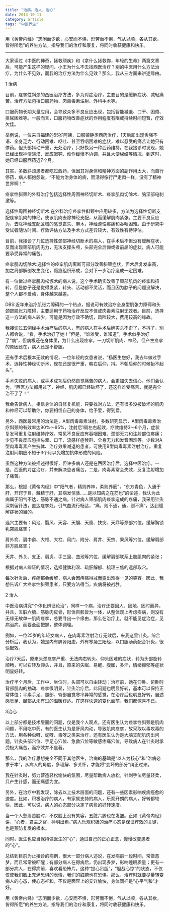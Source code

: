 ```yaml
---
title: "治病，治人，治心"
date: 2014-10-11
category: article
tags: "中医养生"
---
```


用《黄帝内经》“志闲而少欲，心安而不惧，形劳而不倦，气从以顺，各从其欲，皆得所愿”的养生方法，指导我们的治疗和康复，将同时收获健康和快乐。

***

大家读过《中医的神奇，拯救顽疾》和《拿什么拯救你，年轻的生命》两篇文章后，可能产生这样的疑问，小王为什么不去找西医治疗？别的中医用什么方法治疗，为什么不见效，而我的治疗方法为什么见效？那么，我从三方面来讲述缘由。

1 治病

目前，痉挛性斜颈的西医治疗方法，多为对症治疗，主要目的是缓解症状、减轻痛苦。治疗方法包括口服药物、肉毒毒素注射、外科手术等。

口服药物长期大量应用，会导致众多不良反应出现，包括智能减退、口干、困倦、排尿困难等。一般而言，口服药物改善症状的作用程度有限或持续时间短暂，疗效欠佳。

举例说，一位来自福建的55岁阿姨，口服镇静类西药治疗，1天后即出现舌强不语、全身乏力、行动困难、呕吐、甚至吞咽困难的症状，难以忍受的痛苦让她只有停药。但头部抖动严重，无处治疗，只好换另一种西药维持。在我接诊时发现，她已经出现神情淡漠、反应迟钝、动作缓慢不协调，并且大便秘结等情况，到这时，她已经口服西药近7个月。

其实，多数斜颈患者都吃过西药，但因其对身体和精神方面的副作用太大，而自行停药，病人都抱怨说，“不能为治身体的病，而活得像行尸走肉一样，没有了精神世界啊！”

痉挛性斜颈的外科治疗包括选择性周围神经切断术、痉挛肌肉切除术、脑深部电刺激等。

选择性周围神经切断术:在外科治疗痉挛性斜颈中应用较多，方法为选择性切断支配痉挛肌肉的神经，使该肌肉去除神经支配，从而缓解肌肉紧张。主要不良反应为，去除神经支配区域的感觉丧失、麻木，神经源性疼痛和吞咽困难。由于研究中受试者随访时间、疗效评估方法及手术方式差异较大，有效性有待评估。

目前，我接诊了几位选择性颈部神经切断术的病人，在手术后不但没有缓解症状，反而出现颈部肌肉无力，无法支撑头颅，头部完全后仰或者前屈的症状，病人可能要承受异常的痛苦。

痉挛肌肉切除术:选择性的痉挛肌肉离断可部分改善斜颈症状，但术后复发率高，加之局部解剖发生变化，瘢痕组织形成，会对下一步治疗造成一定困难。

有一位做过痉挛肌肉松懈术的病人说，这个手术确实改善了颈部肌肉的痉挛和扭转，但是脖子还是觉得发紧，转头、活动都不灵活，而且因为脖子的问题没解决，整个人都不爱动，身体越来越差。

DBS:近年来治疗肌张力障碍的一个热点，据说可有效治疗全身型肌张力障碍和头颈部肌张力障碍，主要适用于药物治疗反应不佳或肉毒素注射无效者。目前，选择这一方法的病人较少，可能是因为疗效不确切，风险较大，费用较高的缘故。

我接诊过五例经手术治疗后的病人，有的病人在手术后确实头不歪了，不抖了，别人都会说，“看，手术治好了她！”但是，“谁难受，谁知道”，手术似乎治好了“病”，但病根还在身体里，为什么出现痉挛，一刀切断肌肉、神经，但产生痉挛的原因还在，病人还是不舒服。

还有手术后根本无效的情况，一位年轻的女患者说，“杨医生您好，我去年做过手术，选择性神经切断术，现在还是很严重，朝右后仰，抖。不朝后仰的时候抬不起头”。

手术失败的病人，或手术成功后仍然自觉痛苦的病人，会更加失去信心，他们会认为，“西医方法都用过了，神经、肌肉都已经破坏了，还这样难受痛苦，就是完全治不了了！”

我会告诉病人，相信身体的自修复机能，只要找对方法，还有很多没被破坏的肌肉和神经可以帮助你，你要相信自己的身体，给予爱，得到爱。

另外，西医最常用的治法是，A型肉毒毒素注射。多数研究显示，A型肉毒毒素治疗斜颈的有效率达90%～95%，注射后1周左右起效，疗效维持3～6个月，症状复发可重复注射维持疗效。常见不良反应有吞咽困难、颈部无力和注射部位疼痛；少见不良反应包括头晕、口干、流感样症候群、全身无力和发音困难等。少数对A型肉毒毒素产生抗体、治疗效果减退的患者，可使用B型肉毒毒素注射治疗。重复注射间期应不短于3个月以免增加抗体形成的风险。

虽然这种方法被描述得很好，但许多病人还是在西医治疗后，选择中医治疗。一是，西医的对症治疗，并未解决患者痛苦，二是，肉毒素常会失效，反复注射增加了痛苦。

那么，根据《黄帝内经》中“阳气者，精则养神，柔则养筋”，“东方青色，入通于肝，开窍于目，藏精于肝，其病发惊骇……是以知病之在筋也”的论述，我认为此病属于阳气不达，筋脉不通之病，针对病人颈部肌肉痉挛造成的疼痛，我采用针灸深刺留针法，直达痉挛处，引气血流行畅达，“痛，则不通，通，则不痛”，达到缓解症状的目的。

选穴主要有：风池、翳风、天容、天牖、天窗、扶突、天鼎等颈部穴位，缓解胸锁乳突肌痉挛；

肩外俞、肩中俞、大椎、大柱、风门、附分、肩井、天宗、秉风等穴位，缓解肩部斜方肌痉挛；

天井、外关、支正、肩贞、手三里、曲池等穴位，缓解肩部联系上肢肌肉的紧张；

根据对病人辨证的情况，选择健脾利湿、疏肝解郁、梳理三焦的远部取穴。

每次针灸后，疼痛都会缓解，病人会因疼痛得减而露出难得一见的笑容。因此，我想告诉广大痉挛性斜颈患者，只要方法得当，疾病将被战胜。

2 治人

中医治病讲究“个体化辨证论治”，同样一个病，治疗还要因人、因地、因时而异，并且，五脏六腑、筋脉肉皮骨，形体百骸皆为一体，从整体观上考虑疾病，则没有无缘无故单一肌肉痉挛，总要寻出一个缘由，那么在治疗上，就不能见症治症，见病治病，而要全面把握，整体调理。

例如，一位25岁的年轻女病人，在肉毒素注射治疗无效后，来我这里针灸。综合分析后，我认为，她是内有脾肾阳虚，外有寒凝三阳经，以口服汤药配合针灸，很快起效。

治疗7天后，原来头颈痉挛严重、无法向右转头、仰头困难的症状，转为头部旋转顺畅，可以右转及仰头，并且，原来的失眠、易醒、腹胀，多汗，情绪抑郁等症状明显好转。

治疗半个月后，工作中、坐位时，头部可以自由转动；治疗前，她在仰卧、俯卧时背部肌肉的抽动、痉挛很明显，针灸治疗后，此问题也明显好转，基本可以保持正常体位；平素手足、腿部、臀部自觉寒冷异常的感觉，在治疗后也明显好转，自述感觉足、胫部从未有过的温暖舒适。在这样快速的变化面前，我们都惊喜不已。

3治心

以上部分都是技术层面的问题，仅是我个人观点。还有医生认为痉挛性斜颈是肌肉问题，不用吃中药，有的医生认为是肝风内动，导致肌肉痉挛，故采取以毒攻毒的方法，用各种虫呀、蛇呀、毒呀之类来治疗，还有医生认为是大脑支配肌肉出问题，针灸头部穴位、手足心穴位、急救穴位等敏感疼痛穴位，导致病人在针灸时承受极大痛苦，而疗效并不显著。

那么，我的治疗思想完全不同于其他医生，治病的基础是“以人为核心”和“治病必求于本”，从病人的角度，多理解、多关怀，才能将“变坏的部分”纠正过来。

我在针灸时，努力营造轻松愉快的氛围，尽量帮助病人放松，针刺手法尽量轻柔，只产生针感，而无痛感为宜。

另外，在治疗中我发现，除去以上技术层面的问题，还有一些因素影响疾病痊愈的速度。比如，积极治疗的病人，有家属支持的病人，乐观开朗的病人，好转都较快，因此，可以说，病人的心态部分决定了病愈的好转速度。

当一个人愁眉苦脸时，不仅脸上没有笑容，五脏六腑也在发皱。正如《黄帝内经》讲，“心者，君主之官，神明出焉。”病人乐观积极的治疗心态是保证疗效的关键，也是预防复发的根本。

同时，医生也应当保持做医生的“心”，通过自己的正心正念，慢慢改变患者的“心”。

总结到目前为止接诊的病例，很大一部分病人述说，在发病前一段时间，常做恶梦，而且常常被吓醒；有部分病人在得病后，仍出现多梦，影响睡眠质量；更有一部分病人，在得病前，喜欢看恐怖片。这种“提心吊胆”，“胆战心惊”的状态，不仅仅使我们脸上充满恐惧的表情，我们的脏腑也在恐惧。那么，治疗时就要尽量转变病人的心态，使心态祥和，不仅是面容上的安详愉快，身体同样是“心平气和”才好。

用《黄帝内经》“志闲而少欲，心安而不惧，形劳而不倦，气从以顺，各从其欲，皆得所愿”的养生方法，指导我们的治疗和康复，将同时收获健康和快乐。
